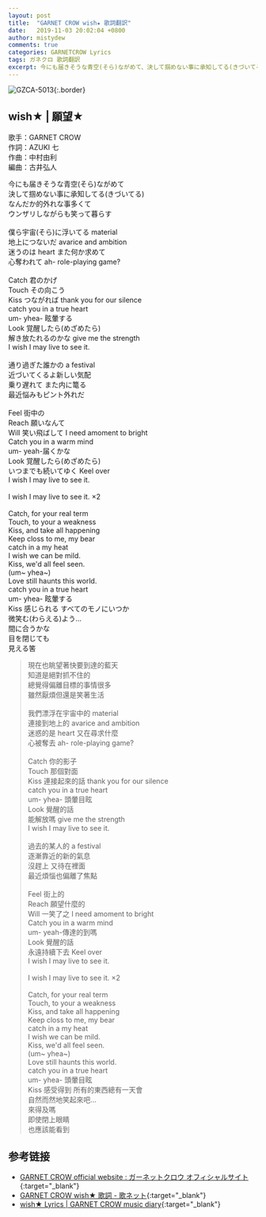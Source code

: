 ```yaml
---
layout: post
title:  "GARNET CROW wish★ 歌詞翻訳"
date:   2019-11-03 20:02:04 +0800
author: mistydew
comments: true
categories: GARNETCROW Lyrics
tags: ガネクロ 歌詞翻訳
excerpt: 今にも届きそうな青空(そら)ながめて、決して掴めない事に承知してる(きづいてる)。なんだか的外れな事多くて、ウンザリしながらも笑って暮らす。
---
```

![GZCA-5013](/gc/assets/images/discography/album/GZCA-5013.jpg){:.border}

## wish★ | 願望★

歌手：GARNET CROW<br>
作詞：AZUKI 七<br>
作曲：中村由利<br>
編曲：古井弘人

<div class="lyric-original">
<p>
今にも届きそうな青空(そら)ながめて<br>
決して掴めない事に承知してる(きづいてる)<br>
なんだか的外れな事多くて<br>
ウンザリしながらも笑って暮らす<br>
<br>
僕ら宇宙(そら)に浮いてる material<br>
地上につないだ avarice and ambition<br>
迷うのは heart また何か求めて<br>
心奪われて ah- role-playing game?<br>
<br>
Catch 君のかげ<br>
Touch その向こう<br>
Kiss つながれば thank you for our silence<br>
catch you in a true heart<br>
um- yhea- 眩暈する<br>
Look 覚醒したら(めざめたら)<br>
解き放たれるのかな give me the strength<br>
I wish I may live to see it.<br>
<br>
通り過ぎた誰かの a festival<br>
近づいてくるよ新しい気配<br>
乗り遅れて また内に篭る<br>
最近悩みもピント外れだ<br>
<br>
Feel 街中の<br>
Reach 願いなんて<br>
Will 笑い飛ばして I need amoment to bright<br>
Catch you in a warm mind<br>
um- yeah-届くかな<br>
Look 覚醒したら(めざめたら)<br>
いつまでも続いてゆく Keel over<br>
I wish I may live to see it.<br>
<br>
I wish I may live to see it. ×2<br>
<br>
Catch, for your real term<br>
Touch, to your a weakness<br>
Kiss, and take all happening<br>
Keep closs to me, my bear<br>
catch in a my heat<br>
I wish we can be mild.<br>
Kiss, we'd all feel seen.<br>
(um~ yhea~)<br>
Love still haunts this world.<br>
catch you in a true heart<br>
um- yhea- 眩暈する<br>
Kiss 感じられる すべてのモノにいつか<br>
微笑む(わらえる)よう…<br>
間に合うかな<br>
目を閉じても<br>
見える筈
</p>
</div>

<div class="lyric-translation">
<blockquote>
現在也眺望著快要到達的藍天<br>
知道是絕對抓不住的<br>
總覺得偏離目標的事情很多<br>
雖然厭煩但還是笑著生活<br>
<br>
我們漂浮在宇宙中的 material<br>
連接到地上的 avarice and ambition<br>
迷惑的是 heart 又在尋求什麼<br>
心被奪去 ah- role-playing game?<br>
<br>
Catch 你的影子<br>
Touch 那個對面<br>
Kiss 連接起來的話 thank you for our silence<br>
catch you in a true heart<br>
um- yhea- 頭暈目眩<br>
Look 覺醒的話<br>
能解放嗎 give me the strength<br>
I wish I may live to see it.<br>
<br>
過去的某人的 a festival<br>
逐漸靠近的新的氣息<br>
沒趕上 又待在裡面<br>
最近煩惱也偏離了焦點<br>
<br>
Feel 街上的<br>
Reach 願望什麼的<br>
Will 一笑了之 I need amoment to bright<br>
Catch you in a warm mind<br>
um- yeah-傳達的到嗎<br>
Look 覺醒的話<br>
永遠持續下去 Keel over<br>
I wish I may live to see it.<br>
<br>
I wish I may live to see it. ×2<br>
<br>
Catch, for your real term<br>
Touch, to your a weakness<br>
Kiss, and take all happening<br>
Keep closs to me, my bear<br>
catch in a my heat<br>
I wish we can be mild.<br>
Kiss, we'd all feel seen.<br>
(um~ yhea~)<br>
Love still haunts this world.<br>
catch you in a true heart<br>
um- yhea- 頭暈目眩<br>
Kiss 感受得到 所有的東西總有一天會<br>
自然而然地笑起來吧...<br>
來得及嗎<br>
即使閉上眼睛<br>
也應該能看到
</blockquote>
</div>

## 参考链接

* [GARNET CROW official website : ガーネットクロウ オフィシャルサイト](http://www.garnetcrow.com){:target="_blank"}
* [GARNET CROW wish★ 歌詞 - 歌ネット](https://www.uta-net.com/song/20132){:target="_blank"}
* [wish★ Lyrics \| GARNET CROW music diary](https://mistydew.github.io/gc/lyrics/original/wish★.html){:target="_blank"}
